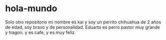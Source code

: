 # hola-mundo
Solo otro repositorio
mi nombre es kai y soy un perrito chihuahua de 2 años de edad, soy bravo y de personalidad.
Eduarto es perro pastor muy grande y tragon.
y es cafe, y es muy feliz.
